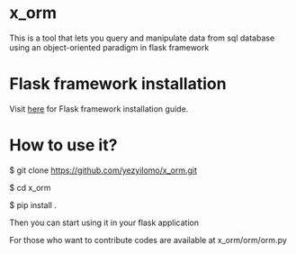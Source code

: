 # x_orm
  This is a tool that lets you query and manipulate data from sql database using an object-oriented paradigm in flask framework
  
# Flask framework installation
  Visit [here](http://flask.pocoo.org/docs/0.12/installation/) for Flask framework installation guide.
  
# How to use it?
  $ git clone https://github.com/yezyilomo/x_orm.git
  
  $ cd x_orm
  
  $ pip install .
  
  Then you can start using it in your flask application 
  
  For those who want to contribute codes are available at x_orm/orm/orm.py   
